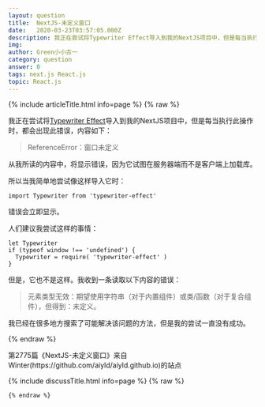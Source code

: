 ```yaml
---
layout: question
title:  NextJS-未定义窗口
date:   2020-03-23T03:57:05.000Z
description: 我正在尝试将Typewriter Effect导入到我的NextJS项目中，但是每当执行此操作时，都会出现此错误，内容如下：  ReferenceE...
img: 
author: Green小小古一
category: question
answer: 0
tags: next.js React.js
topic: React.js
---
```

<div class="article-root">
  <div class="article">
    {% include articleTitle.html info=page %}
    {% raw %}
    <div class="article-content"><p><font style="vertical-align: inherit;"><font style="vertical-align: inherit;">我正在尝试将</font></font><a href="https://www.npmjs.com/package/typewriter-effect" rel="noreferrer"><font style="vertical-align: inherit;"><font style="vertical-align: inherit;">Typewriter Effect</font></font></a><font style="vertical-align: inherit;"><font style="vertical-align: inherit;">导入到我的NextJS项目中，但是每当执行此操作时，都会出现此错误，内容如下：</font></font></p>

<blockquote>
  <p><font style="vertical-align: inherit;"><font style="vertical-align: inherit;">ReferenceError：窗口未定义</font></font></p>
</blockquote>

<p><font style="vertical-align: inherit;"><font style="vertical-align: inherit;">从我所读的内容中，将显示错误，因为它试图在服务器端而不是客户端上加载库。</font></font></p>

<p><font style="vertical-align: inherit;"><font style="vertical-align: inherit;">所以当我简单地尝试像这样导入它时：</font></font></p>

<p><code>import Typewriter from 'typewriter-effect'</code></p>

<p><font style="vertical-align: inherit;"><font style="vertical-align: inherit;">错误会立即显示。</font></font></p>

<p><font style="vertical-align: inherit;"><font style="vertical-align: inherit;">人们建议我尝试这样的事情：</font></font></p>

<pre><code>let Typewriter<font></font>
if (typeof window !== 'undefined') {<font></font>
  Typewriter = require( 'typewriter-effect' )<font></font>
}<font></font>
</code></pre>

<p><font style="vertical-align: inherit;"><font style="vertical-align: inherit;">但是，它也不是这样。</font><font style="vertical-align: inherit;">我收到一条读取以下内容的错误：</font></font></p>

<blockquote>
  <p><font style="vertical-align: inherit;"><font style="vertical-align: inherit;">元素类型无效：期望使用字符串（对于内置组件）或类/函数（对于复合组件），但得到：未定义。</font></font></p>
</blockquote>

<p><font style="vertical-align: inherit;"><font style="vertical-align: inherit;">我已经在很多地方搜索了可能解决该问题的方法，但是我的尝试一直没有成功。</font></font></p></div>
    {% endraw %}
  </div>
  <p class="winter_mark">第2775篇《NextJS-未定义窗口》来自Winter(https://github.com/aiyld/aiyld.github.io)的站点</p>
  <div class="discuss-wrapper">
    {% include discussTitle.html info=page %}
    {% raw %}
    
    {% endraw %}
  </div>
<div>
